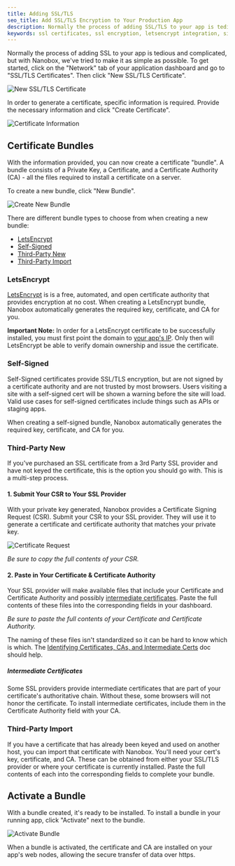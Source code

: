 ```yaml
---
title: Adding SSL/TLS
seo_title: Add SSL/TLS Encryption to Your Production App
description: Normally the process of adding SSL/TLS to your app is tedious and complicated. Nanobox simplifies it into a few steps.
keywords: ssl certificates, ssl encryption, letsencrypt integration, simple ssl, easy tls encryption
---
```


Normally the process of adding SSL to your app is tedious and complicated, but with Nanobox, we've tried to make it as simple as possible. To get started, click on the "Network" tab of your application dashboard and go to "SSL/TLS Certificates". Then click "New SSL/TLS Certificate".

![New SSL/TLS Certificate](/assets/images/ssl-tls-add.png)

In order to generate a certificate, specific information is required. Provide the necessary information and click "Create Certificate".

![Certificate Information](/assets/images/ssl-tls-required-info.png)

## Certificate Bundles
With the information provided, you can now create a certificate "bundle". A bundle consists of a Private Key, a Certificate, and a Certificate Authority (CA) - all the files required to install a certificate on a server.

To create a new bundle, click "New Bundle".

![Create New Bundle](/assets/images/ssl-tls-new-bundle.png)

There are different bundle types to choose from when creating a new bundle:

- [LetsEncrypt](#letsencrypt)  
- [Self-Signed](#self-signed)  
- [Third-Party New](#third-party-new)  
- [Third-Party Import](#third-party-import)

### LetsEncrypt
[LetsEncrypt](https://letsencrypt.org) is is a free, automated, and open certificate authority that provides encryption at no cost. When creating a LetsEncrypt bundle, Nanobox automatically generates the required key, certificate, and CA for you.

**Important Note:** In order for a LetsEncrypt certificate to be successfully installed, you must first point the domain to [your app's IP](/domains-networking/custom-domains/#using-an-a-record). Only then will LetsEncrypt be able to verify domain ownership and issue the certificate.

### Self-Signed
Self-Signed certificates provide SSL/TLS encryption, but are not signed by a certificate authority and are not trusted by most browsers. Users visiting a site with a self-signed cert will be shown a warning before the site will load. Valid use cases for self-signed certificates include things such as APIs or staging apps.

When creating a self-signed bundle, Nanobox automatically generates the required key, certificate, and CA for you.

### Third-Party New
If you've purchased an SSL certificate from a 3rd Party SSL provider and have not keyed the certificate, this is the option you should go with. This is a multi-step process.

#### 1. Submit Your CSR to Your SSL Provider
With your private key generated, Nanobox provides a Certificate Signing Request (CSR). Submit your CSR to your SSL provider. They will use it to generate a certificate and certificate authority that matches your private key.

![Certificate Request](/assets/images/ssl-tls-csr.png)

*Be sure to copy the full contents of your CSR.*

#### 2. Paste in Your Certificate & Certificate Authority
Your SSL provider will make available files that include your Certificate and Certificate Authority and possibly [intermediate certificates](#intermediate-certificates). Paste the full contents of these files into the corresponding fields in your dashboard.

*Be sure to paste the full contents of your Certificate and Certificate Authority.*

The naming of these files isn't standardized so it can be hard to know which is which. The [Identifying Certificates, CAs, and Intermediate Certs](/domains-networking/ssl-tls/identifying/) doc should help.

##### Intermediate Certificates
Some SSL providers provide intermediate certificates that are part of your certificate's authoritative chain. Without these, some browsers will not honor the certificate. To install intermediate certificates, include them in the Certificate Authority field with your CA.

### Third-Party Import
If you have a certificate that has already been keyed and used on another host, you can import that certificate with Nanobox. You'll need your cert's key, certificate, and CA. These can be obtained from either your SSL/TLS provider or where your certificate is currently installed. Paste the full contents of each into the corresponding fields to complete your bundle.

## Activate a Bundle
With a bundle created, it's ready to be installed. To install a bundle in your running app, click "Activate" next to the bundle.

![Activate Bundle](/assets/images/ssl-tls-bundle-activate.png)

When a bundle is activated, the certificate and CA are installed on your app's web nodes, allowing the secure transfer of data over https.
